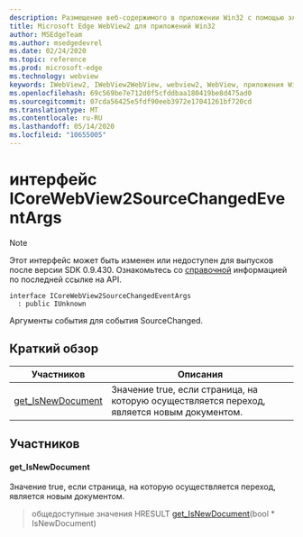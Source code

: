 ```yaml
---
description: Размещение веб-содержимого в приложении Win32 с помощью элемента управления Microsoft Edge WebView2
title: Microsoft Edge WebView2 для приложений Win32
author: MSEdgeTeam
ms.author: msedgedevrel
ms.date: 02/24/2020
ms.topic: reference
ms.prod: microsoft-edge
ms.technology: webview
keywords: IWebView2, IWebView2WebView, webview2, WebView, приложения Win32, Win32, EDGE, ICoreWebView2, ICoreWebView2Host, элемент управления "веб-браузер", HTML Edge
ms.openlocfilehash: 69c569be7e712d0f5cfddbaa180419be8d475ad0
ms.sourcegitcommit: 07cda56425e5fdf90eeb3972e17041261bf720cd
ms.translationtype: MT
ms.contentlocale: ru-RU
ms.lasthandoff: 05/14/2020
ms.locfileid: "10655005"
---
```

# интерфейс ICoreWebView2SourceChangedEventArgs 

> [!NOTE]
> Этот интерфейс может быть изменен или недоступен для выпусков после версии SDK 0.9.430. Ознакомьтесь со [справочной](../../../webview2-api-reference.md) информацией по последней ссылке на API.

```
interface ICoreWebView2SourceChangedEventArgs
  : public IUnknown
```

Аргументы события для события SourceChanged.

## Краткий обзор

 Участников                        | Описания
--------------------------------|---------------------------------------------
[get_IsNewDocument](#get_isnewdocument) | Значение true, если страница, на которую осуществляется переход, является новым документом.

## Участников

#### get_IsNewDocument 

Значение true, если страница, на которую осуществляется переход, является новым документом.

> общедоступные значения HRESULT [get_IsNewDocument](#get_isnewdocument)(bool * IsNewDocument)

